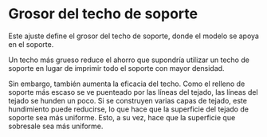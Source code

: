 Grosor del techo de soporte
====
Este ajuste define el grosor del techo de soporte, donde el modelo se apoya en el soporte.

Un techo más grueso reduce el ahorro que supondría utilizar un techo de soporte en lugar de imprimir todo el soporte con mayor densidad.

Sin embargo, también aumenta la eficacia del techo. Como el relleno de soporte más escaso se ve puenteado por las líneas del tejado, las líneas del tejado se hunden un poco. Si se construyen varias capas de tejado, este hundimiento puede reducirse, lo que hace que la superficie del tejado de soporte sea más uniforme. Esto, a su vez, hace que la superficie que sobresale sea más uniforme.